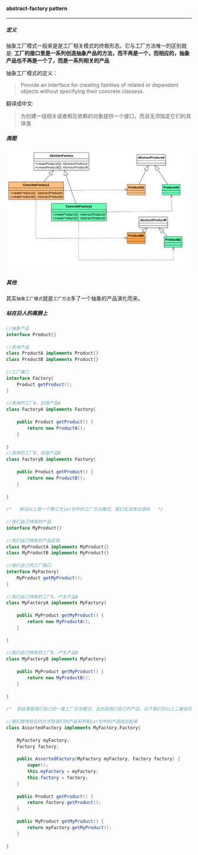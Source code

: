 #### abstract-factory pattern
---

##### 定义

抽象工厂模式一般来是是工厂相关模式的终极形态。它与工厂方法唯一的区别就是:
**工厂的接口里是一系列创造抽象产品的方法，而不再是一个，而相应的，抽象产品也不再是一个了，而是一系列相关的产品**

抽象工厂模式的定义：
> Provide an interface for creating families of related or dependent objects without specifying their concrete classess.

翻译成中文:
>为创建一组相关或者相互依赖的对象提供一个接口，而且无须指定它们的具体类

##### 类图

![](etc/abstract-factory.png)

##### 其他

其实`抽象工厂模式`就是`工厂方法`多了一个抽象的产品演化而来。

##### 站在巨人的肩膀上
```java
//抽象产品
interface Product{}

//具体产品
class ProductA implements Product{}
class ProductB implements Product{}

//工厂接口
interface Factory{
    Product getProduct();
}

//具体的工厂A，创造产品A
class FactoryA implements Factory{

    public Product getProduct() {
        return new ProductA();
    }
    
}
//具体的工厂B，创造产品B
class FactoryB implements Factory{

    public Product getProduct() {
        return new ProductB();
    }
    
}

/*   假设以上是一个第三方jar包中的工厂方法模式，我们无法改动源码   */

//我们自己特有的产品
interface MyProduct{}

//我们自己特有的产品实现
class MyProductA implements MyProduct{}
class MyProductB implements MyProduct{}

//我们自己的工厂接口
interface MyFactory{
    MyProduct getMyProduct();
}

//我们自己特有的工厂A，产生产品A
class MyFactoryA implements MyFactory{
    
    public MyProduct getMyProduct() {
        return new MyProductA();
    }
    
}

//我们自己特有的工厂B，产生产品B
class MyFactoryB implements MyFactory{
    
    public MyProduct getMyProduct() {
        return new MyProductB();
    }
    
}

/*  到这里是我们自己的一套工厂方法模式，去创造我们自己的产品，以下我们将以上二者组合   */

//我们使用组合的方式将我们的产品系列和jar包中的产品组合起来
class AssortedFactory implements MyFactory,Factory{
    
    MyFactory myFactory;
    Factory factory;
    
    public AssortedFactory(MyFactory myFactory, Factory factory) {
        super();
        this.myFactory = myFactory;
        this.factory = factory;
    }

    public Product getProduct() {
        return factory.getProduct();
    }

    public MyProduct getMyProduct() {
        return myFactory.getMyProduct();
    }
    
}
```

